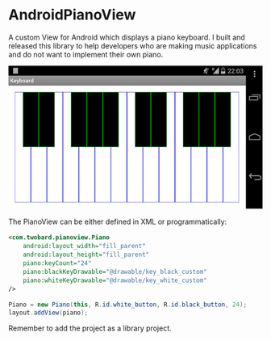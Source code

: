 AndroidPianoView
================

A custom View for Android which displays a piano keyboard. I built and released this library to help developers who are making music applications and do not want to implement their own piano.

![Example PianoView screenshot](pianoview-screenshot.png "Example")

The PianoView can be either defined in XML or programmatically:

```xml
<com.twobard.pianoview.Piano 
    android:layout_width="fill_parent"
    android:layout_height="fill_parent"
    piano:keyCount="24"
    piano:blackKeyDrawable="@drawable/key_black_custom"
    piano:whiteKeyDrawable="@drawable/key_white_custom"
/> 
```


```java
Piano = new Piano(this, R.id.white_button, R.id.black_button, 24);
layout.addView(piano);
```


Remember to add the project as a library project.

